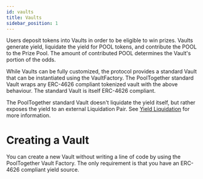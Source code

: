 ```yaml
---
id: vaults
title: Vaults
sidebar_position: 1
---
```


Users deposit tokens into Vaults in order to be eligible to win prizes. Vaults generate yield, liquidate the yield for POOL tokens, and contribute the POOL to the Prize Pool. The amount of contributed POOL determines the Vault's portion of the odds.

While Vaults can be fully customized, the protocol provides a standard Vault that can be instantiated using the VaultFactory. The PoolTogether standard Vault wraps any ERC-4626 compliant tokenized vault with the above  behaviour. The standard Vault is itself ERC-4626 compliant.

The PoolTogether standard Vault doesn't liquidate the yield itself, but rather exposes the yield to an external Liquidation Pair. See [Yield Liquidation](./yield-liquidation) for more information.

# Creating a Vault

You can create a new Vault without writing a line of code by using the PoolTogether Vault Factory. The only requirement is that you have an ERC-4626 compliant yield source.

<!-- TODO: (Insert guide here) -->
